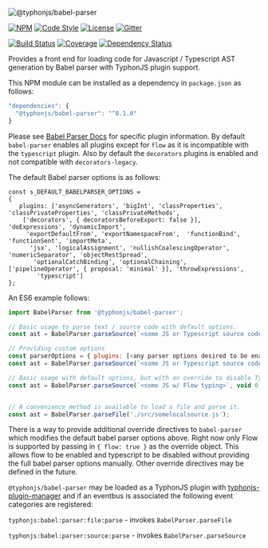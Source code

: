 ![@typhonjs/babel-parser](https://i.imgur.com/hN409kK.png)

[![NPM](https://img.shields.io/npm/v/@typhonjs/babel-parser.svg?label=npm)](https://www.npmjs.com/package/@typhonjs/babel-parser)
[![Code Style](https://img.shields.io/badge/code%20style-allman-yellowgreen.svg?style=flat)](https://en.wikipedia.org/wiki/Indent_style#Allman_style)
[![License](https://img.shields.io/badge/license-MPLv2-yellowgreen.svg?style=flat)](https://github.com/typhonjs-node-ast/babel-parser/blob/master/LICENSE)
[![Gitter](https://img.shields.io/gitter/room/typhonjs/TyphonJS.svg)](https://gitter.im/typhonjs/TyphonJS)

[![Build Status](https://travis-ci.org/typhonjs-node-ast/babel-parser.svg?branch=master)](https://travis-ci.org/typhonjs-node-ast/babel-parser)
[![Coverage](https://img.shields.io/codecov/c/github/typhonjs-node-ast/babel-parser.svg)](https://codecov.io/github/typhonjs-node-ast/babel-parser)
[![Dependency Status](https://david-dm.org/typhonjs-node-ast/babel-parser/status.svg)](https://david-dm.org/typhonjs-node-ast/babel-parser)

Provides a front end for loading code for Javascript / Typescript AST generation by Babel parser with TyphonJS plugin support.

This NPM module can be installed as a dependency in `package.json` as follows:
```js
"dependencies": {
  "@typhonjs/babel-parser": "^0.1.0"
}
```

Please see [Babel Parser Docs](https://babeljs.io/docs/en/babel-parser) for specific plugin information. By default `babel-parser` enables all plugins except for `flow` as it is incompatible with the `typescript` plugin. Also by default the `decorators` plugins is enabled and not compatible with `decorators-legacy`. 

The default Babel parser options is as follows:
```
const s_DEFAULT_BABELPARSER_OPTIONS =
{
   plugins: ['asyncGenerators', 'bigInt', 'classProperties', 'classPrivateProperties', 'classPrivateMethods',
    ['decorators', { decoratorsBeforeExport: false }], 'doExpressions', 'dynamicImport',
     'exportDefaultFrom', 'exportNamespaceFrom',  'functionBind', 'functionSent', 'importMeta',
      'jsx', 'logicalAssignment', 'nullishCoalescingOperator', 'numericSeparator', 'objectRestSpread',
       'optionalCatchBinding', 'optionalChaining', ['pipelineOperator', { proposal: 'minimal' }], 'throwExpressions',
        'typescript']
};
```

An ES6 example follows:
```js
import BabelParser from '@typhonjs/babel-parser';

// Basic usage to parse text / source code with default options.
const ast = BabelParser.parseSource(`<some JS or Typescript source code>`);

// Providing custom options
const parserOptions = { plugins: [<any parser options desired to be enabled>] };
const ast = BabelParser.parseSource(`<some JS or Typescript source code>`, parserOptions);

// Basic usage with default options, but with an override to disable Typescript and enable Flow plugins
const ast = BabelParser.parseSource(`<some JS w/ Flow typing>`, void 0, { flow: true });


// A convenience method is available to load a file and parse it.
const ast = BabelParser.parseFile('./src/somelocalsource.js');
```

There is a way to provide additional override directives to `babel-parser` which modifies the default babel parser options above. Right now only Flow is supported by passing in `{ flow: true }` as the override object. This allows flow to be enabled and typescript to be disabled without providing the full babel parser options manually. Other override directives may be defined in the future. 

`@typhonjs/babel-parser` may be loaded as a TyphonJS plugin with [typhonjs-plugin-manager](https://www.npmjs.com/package/typhonjs-plugin-manager) and if an eventbus is associated the following event categories are registered:

`typhonjs:babel:parser:file:parse` - invokes `BabelParser.parseFile`

`typhonjs:babel:parser:source:parse` - invokes `BabelParser.parseSource`
